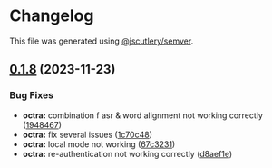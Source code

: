 # Changelog

This file was generated using [@jscutlery/semver](https://github.com/jscutlery/semver).

## [0.1.8](https://github.com/IPS-LMU/octra/compare/annotation-0.1.7...annotation-0.1.8) (2023-11-23)


### Bug Fixes

* **octra:** combination f asr & word alignment not working correctly ([1948467](https://github.com/IPS-LMU/octra/commit/194846784ec000ec745ea0e20d4d3006009bd0e5))
* **octra:** fix several issues ([1c70c48](https://github.com/IPS-LMU/octra/commit/1c70c48d58351cae4adae18e632ef9746fcd69a1))
* **octra:** local mode not working ([67c3231](https://github.com/IPS-LMU/octra/commit/67c3231986a7be83bfcd2db787d455b2f576bfdd))
* **octra:** re-authentication not working correctly ([d8aef1e](https://github.com/IPS-LMU/octra/commit/d8aef1e3d1f54aa5f7049f6787a28c8d2296f0e1))
